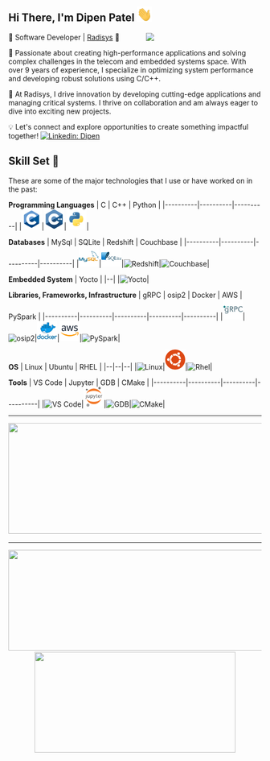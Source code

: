 <h2>Hi There, I'm Dipen Patel <img  src="https://raw.githubusercontent.com/ABSphreak/ABSphreak/master/gifs/Hi.gif" width="30px"></h2>
<img align='right' src="https://media.giphy.com/media/WUlplcMpOCEmTGBtBW/giphy.gif" width="230">

🌟 Software Developer | [Radisys](https://radisys.com/) 🌟



🔧 Passionate about creating high-performance applications and solving complex challenges in the telecom and embedded systems space. With over 9 years of experience, I specialize in optimizing system performance and developing robust solutions using C/C++.

🚀 At Radisys, I drive innovation by developing cutting-edge applications and managing critical systems. I thrive on collaboration and am always eager to dive into exciting new projects.

💡 Let's connect and explore opportunities to create something impactful together! [![Linkedin: Dipen](https://img.shields.io/badge/-Dipen-blue?style=flat-square&logo=Linkedin&logoColor=white&link=https://www.linkedin.com/in/dpnpatel5/)](https://www.linkedin.com/in/dpnpatel5/)

## Skill Set :muscle:

These are some of the major technologies that I use or have worked on in the past:

**Programming Languages**
| C | C++ | Python | 
|----------|----------|----------|
|<img title="C" alt="C" width="40px" src="https://raw.githubusercontent.com/github/explore/main/topics/c/c.png">|<img title="C++" alt="C++" width="40px" src="https://raw.githubusercontent.com/github/explore/main/topics/cpp/cpp.png">|<img title="Python" alt="Python" width="40px" src="https://raw.githubusercontent.com/github/explore/master/topics/python/python.png">|


**Databases**
| MySql | SQLite | Redshift | Couchbase | 
|----------|----------|----------|----------|
|<img src="https://github.com/devicons/devicon/blob/master/icons/mysql/mysql-original-wordmark.svg" title="MySQL" alt="MySQL" width="40"/>|<img src="https://github.com/devicons/devicon/blob/master/icons/sqlite/sqlite-original-wordmark.svg" title="SQLite" alt="SQLite" width="40"/>|<img title="Redshift" alt="Redshift" width="40px" src="https://upload.wikimedia.org/wikipedia/commons/7/73/Amazon-Redshift-Logo.svg">|<img src="https://www.couchbase.com/wp-content/themes/couchbase-com/images/Logo-2000.svg" title="Couchbase" alt="Couchbase" width="60"/>|

**Embedded System**
| Yocto |
|--|
|<img title="Yocto" alt="Yocto" width="40px" src="https://upload.wikimedia.org/wikipedia/commons/0/00/Yocto_Project_logo.svg">|


**Libraries, Frameworks, Infrastructure**
| gRPC | osip2 | Docker | AWS | PySpark | 
|----------|----------|----------|----------|----------|
|<img title="gRPC" alt="gRPC" width="40px" src="https://raw.githubusercontent.com/github/explore/main/topics/grpc/grpc.png">|<img title="osip2" alt="osip2" width="40px" src="https://www.gnu.org/software/osip/osip-logo-60p.png">|<img title="Docker" alt="Docker" width="40px" src="https://raw.githubusercontent.com/github/explore/master/topics/docker/docker.png">|<img title="AWS" alt="AWS" width="40px" src="https://raw.githubusercontent.com/github/explore/main/topics/aws/aws.png">|<img title="PySpark" alt="PySpark" width="40px" src="https://upload.wikimedia.org/wikipedia/commons/f/f3/Apache_Spark_logo.svg">|


**OS**
| Linux | Ubuntu | RHEL |
|--|--|--|
|<img title="Linux" alt="Linux" width="40px" src="https://raw.githubusercontent.com/Thomas-George-T/Thomas-George-T/master/assets/linux-tux.svg">|<img title="Ubuntu" alt="Ubuntu" width="40px" src="https://raw.githubusercontent.com/github/explore/master/topics/ubuntu/ubuntu.png">|<img title="Rhel" alt="Rhel" width="40px" src="https://www.redhat.com/rhdc/managed-files/rhb-logos-red_hat_logo-hero_image_2.svg">|


**Tools**
| VS Code | Jupyter | GDB | CMake | 
|----------|----------|----------|----------|
|<img title="VS Code" alt="VS Code" width="40px" src="https://img.icons8.com/fluent/48/000000/visual-studio-code-2019.png">|<img title="Jupyter Notebook" alt="Jupyter" width="40px" src="https://raw.githubusercontent.com/github/explore/master/topics/jupyter-notebook/jupyter-notebook.png">|<img title="GDB" alt="GDB" width="40px" src="https://www.sourceware.org/gdb/images/archer.svg">|<img title="CMake" alt="CMake" width="40px" src="https://cmake.org/wp-content/uploads/2023/08/CMake-Logo.svg">|
<br>

---

<p align="center">
  <img width="800" height="220" src="https://streak-stats.demolab.com?user=dpnpatel5&theme=highcontrast&hide_border=true&border_radius=5&card_width=800">
</p>


---


<p align="center">
  <img width="600" height="200" src="https://github-readme-stats.vercel.app/api?username=dpnpatel5&show_icons=true&theme=vision-friendly-dark">
  <img width="400" height="200" src="https://github-readme-stats.vercel.app/api/top-langs/?username=dpnpatel5&size_weight=0.0005&count_weight=0.3&layout=compact&theme=vision-friendly-dark">
</p>
 


<div id="header" align="center">
  <img src="https://komarev.com/ghpvc/?username=dpnpatel5&style=for-the-badge&color=orange" alt=""/>
</div>

<br>
